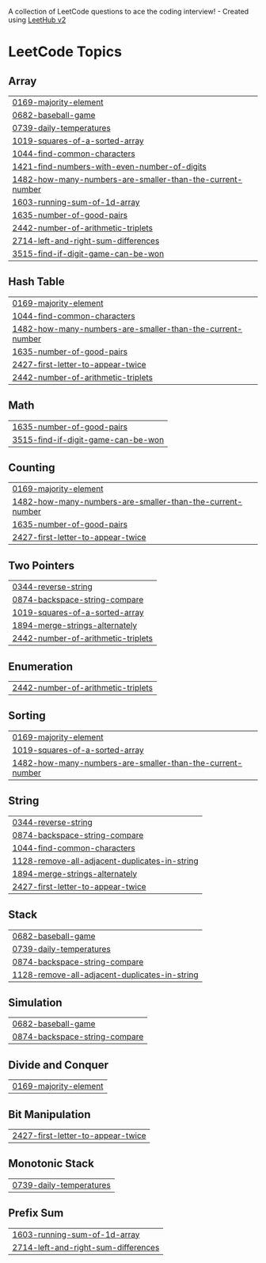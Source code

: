 A collection of LeetCode questions to ace the coding interview! - Created using [LeetHub v2](https://github.com/arunbhardwaj/LeetHub-2.0)
<!---LeetCode Topics Start-->
# LeetCode Topics
## Array
|  |
| ------- |
| [0169-majority-element](https://github.com/Beki78/LeetCode/tree/master/0169-majority-element) |
| [0682-baseball-game](https://github.com/Beki78/LeetCode/tree/master/0682-baseball-game) |
| [0739-daily-temperatures](https://github.com/Beki78/LeetCode/tree/master/0739-daily-temperatures) |
| [1019-squares-of-a-sorted-array](https://github.com/Beki78/LeetCode/tree/master/1019-squares-of-a-sorted-array) |
| [1044-find-common-characters](https://github.com/Beki78/LeetCode/tree/master/1044-find-common-characters) |
| [1421-find-numbers-with-even-number-of-digits](https://github.com/Beki78/LeetCode/tree/master/1421-find-numbers-with-even-number-of-digits) |
| [1482-how-many-numbers-are-smaller-than-the-current-number](https://github.com/Beki78/LeetCode/tree/master/1482-how-many-numbers-are-smaller-than-the-current-number) |
| [1603-running-sum-of-1d-array](https://github.com/Beki78/LeetCode/tree/master/1603-running-sum-of-1d-array) |
| [1635-number-of-good-pairs](https://github.com/Beki78/LeetCode/tree/master/1635-number-of-good-pairs) |
| [2442-number-of-arithmetic-triplets](https://github.com/Beki78/LeetCode/tree/master/2442-number-of-arithmetic-triplets) |
| [2714-left-and-right-sum-differences](https://github.com/Beki78/LeetCode/tree/master/2714-left-and-right-sum-differences) |
| [3515-find-if-digit-game-can-be-won](https://github.com/Beki78/LeetCode/tree/master/3515-find-if-digit-game-can-be-won) |
## Hash Table
|  |
| ------- |
| [0169-majority-element](https://github.com/Beki78/LeetCode/tree/master/0169-majority-element) |
| [1044-find-common-characters](https://github.com/Beki78/LeetCode/tree/master/1044-find-common-characters) |
| [1482-how-many-numbers-are-smaller-than-the-current-number](https://github.com/Beki78/LeetCode/tree/master/1482-how-many-numbers-are-smaller-than-the-current-number) |
| [1635-number-of-good-pairs](https://github.com/Beki78/LeetCode/tree/master/1635-number-of-good-pairs) |
| [2427-first-letter-to-appear-twice](https://github.com/Beki78/LeetCode/tree/master/2427-first-letter-to-appear-twice) |
| [2442-number-of-arithmetic-triplets](https://github.com/Beki78/LeetCode/tree/master/2442-number-of-arithmetic-triplets) |
## Math
|  |
| ------- |
| [1635-number-of-good-pairs](https://github.com/Beki78/LeetCode/tree/master/1635-number-of-good-pairs) |
| [3515-find-if-digit-game-can-be-won](https://github.com/Beki78/LeetCode/tree/master/3515-find-if-digit-game-can-be-won) |
## Counting
|  |
| ------- |
| [0169-majority-element](https://github.com/Beki78/LeetCode/tree/master/0169-majority-element) |
| [1482-how-many-numbers-are-smaller-than-the-current-number](https://github.com/Beki78/LeetCode/tree/master/1482-how-many-numbers-are-smaller-than-the-current-number) |
| [1635-number-of-good-pairs](https://github.com/Beki78/LeetCode/tree/master/1635-number-of-good-pairs) |
| [2427-first-letter-to-appear-twice](https://github.com/Beki78/LeetCode/tree/master/2427-first-letter-to-appear-twice) |
## Two Pointers
|  |
| ------- |
| [0344-reverse-string](https://github.com/Beki78/LeetCode/tree/master/0344-reverse-string) |
| [0874-backspace-string-compare](https://github.com/Beki78/LeetCode/tree/master/0874-backspace-string-compare) |
| [1019-squares-of-a-sorted-array](https://github.com/Beki78/LeetCode/tree/master/1019-squares-of-a-sorted-array) |
| [1894-merge-strings-alternately](https://github.com/Beki78/LeetCode/tree/master/1894-merge-strings-alternately) |
| [2442-number-of-arithmetic-triplets](https://github.com/Beki78/LeetCode/tree/master/2442-number-of-arithmetic-triplets) |
## Enumeration
|  |
| ------- |
| [2442-number-of-arithmetic-triplets](https://github.com/Beki78/LeetCode/tree/master/2442-number-of-arithmetic-triplets) |
## Sorting
|  |
| ------- |
| [0169-majority-element](https://github.com/Beki78/LeetCode/tree/master/0169-majority-element) |
| [1019-squares-of-a-sorted-array](https://github.com/Beki78/LeetCode/tree/master/1019-squares-of-a-sorted-array) |
| [1482-how-many-numbers-are-smaller-than-the-current-number](https://github.com/Beki78/LeetCode/tree/master/1482-how-many-numbers-are-smaller-than-the-current-number) |
## String
|  |
| ------- |
| [0344-reverse-string](https://github.com/Beki78/LeetCode/tree/master/0344-reverse-string) |
| [0874-backspace-string-compare](https://github.com/Beki78/LeetCode/tree/master/0874-backspace-string-compare) |
| [1044-find-common-characters](https://github.com/Beki78/LeetCode/tree/master/1044-find-common-characters) |
| [1128-remove-all-adjacent-duplicates-in-string](https://github.com/Beki78/LeetCode/tree/master/1128-remove-all-adjacent-duplicates-in-string) |
| [1894-merge-strings-alternately](https://github.com/Beki78/LeetCode/tree/master/1894-merge-strings-alternately) |
| [2427-first-letter-to-appear-twice](https://github.com/Beki78/LeetCode/tree/master/2427-first-letter-to-appear-twice) |
## Stack
|  |
| ------- |
| [0682-baseball-game](https://github.com/Beki78/LeetCode/tree/master/0682-baseball-game) |
| [0739-daily-temperatures](https://github.com/Beki78/LeetCode/tree/master/0739-daily-temperatures) |
| [0874-backspace-string-compare](https://github.com/Beki78/LeetCode/tree/master/0874-backspace-string-compare) |
| [1128-remove-all-adjacent-duplicates-in-string](https://github.com/Beki78/LeetCode/tree/master/1128-remove-all-adjacent-duplicates-in-string) |
## Simulation
|  |
| ------- |
| [0682-baseball-game](https://github.com/Beki78/LeetCode/tree/master/0682-baseball-game) |
| [0874-backspace-string-compare](https://github.com/Beki78/LeetCode/tree/master/0874-backspace-string-compare) |
## Divide and Conquer
|  |
| ------- |
| [0169-majority-element](https://github.com/Beki78/LeetCode/tree/master/0169-majority-element) |
## Bit Manipulation
|  |
| ------- |
| [2427-first-letter-to-appear-twice](https://github.com/Beki78/LeetCode/tree/master/2427-first-letter-to-appear-twice) |
## Monotonic Stack
|  |
| ------- |
| [0739-daily-temperatures](https://github.com/Beki78/LeetCode/tree/master/0739-daily-temperatures) |
## Prefix Sum
|  |
| ------- |
| [1603-running-sum-of-1d-array](https://github.com/Beki78/LeetCode/tree/master/1603-running-sum-of-1d-array) |
| [2714-left-and-right-sum-differences](https://github.com/Beki78/LeetCode/tree/master/2714-left-and-right-sum-differences) |
<!---LeetCode Topics End-->